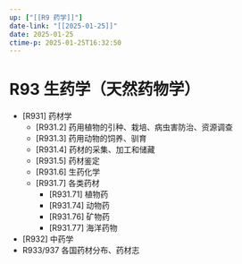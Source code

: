 ```yaml
---
up: ["[[R9 药学]]"]
date-link: "[[2025-01-25]]"
date: 2025-01-25
ctime-p: 2025-01-25T16:32:50
---
```


# R93 生药学（天然药物学）

- [R931] 药材学
	- [R931.2] 药用植物的引种、栽培、病虫害防治、资源调查
	- [R931.3] 药用动物的饲养、驯育
	- [R931.4] 药材的采集、加工和储藏
	- [R931.5] 药材鉴定
	- [R931.6] 生药化学
	- [R931.7] 各类药材
		- [R931.71] 植物药
		- [R931.74] 动物药
		- [R931.76] 矿物药
		- [R931.77] 海洋药物
- [R932] 中药学
- R933/937 各国药材分布、药材志
